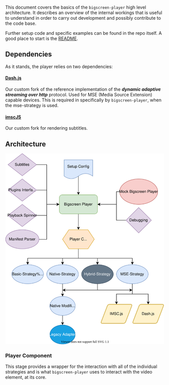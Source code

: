 This document covers the basics of the `bigscreen-player` high level architecture. It describes an overview of the internal workings that is useful to understand in order to carry out development and possibly contribute to the code base.

Further setup code and specific examples can be found in the repo itself. A good place to start is the [README](https://github.com/bbc/bigscreen-player/blob/master/README.md).

## Dependencies
As it stands, the player relies on two dependencies:

#### [Dash.js](https://github.com/bbc/dash.js)
Our custom fork of the reference implementation of the ***dynamic adaptive streaming over http*** protocol. Used for MSE (Media Source Extension) capable devices. This is required in specifically by `bigscreen-player`, when the mse-strategy is used.

#### [imscJS](https://github.com/bbc/imscJS)
Our custom fork for rendering subtitles.

## Architecture

![Bigscreen Player Image](../static/bsp_arch.svg)

### Player Component
This stage provides a wrapper for the interaction with all of the individual strategies and is what `bigscreen-player` uses to interact with the video element, at its core.